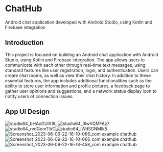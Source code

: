 # ChatHub
Android chat application developed with Android Studio, using Kotlin and Firebase integration
## Introduction
This project is focused on building an Android chat application with Android Studio, using Kotlin and Firebase integration. The app allows users to communicate with each other through real-time text messages, using standard features like user registration, login, and authentication. Users can create chat rooms, as well as view their chat history. In addition to these essential features, the app includes additional functionalities such as the ability to store user information and profile pictures, a feedback page to gather user opinions and suggestions, and a network status display icon to notify users of connection issues.



## App UI Design

![studio64_bHAxOUIX9L](https://github.com/AbhikritiMoti/ChatHub/assets/73769937/ae7d934c-fc44-4632-85b6-d97838dba299) ![studio64_3lwVQMFAz7](https://github.com/AbhikritiMoti/ChatHub/assets/73769937/84d4cc02-7e30-4e15-ba4d-cca92fa57c88)![studio64_rvdGomTlVC](https://github.com/AbhikritiMoti/ChatHub/assets/73769937/155e6741-22f3-44d7-8d67-388e5959b40a)![studio64_iWdSGNMIk5](https://github.com/AbhikritiMoti/ChatHub/assets/73769937/a8a8085b-4542-43d1-8893-5ecdac5a18cf) ![Screenshot_2023-06-09-22-16-10-066_com example chathub](https://github.com/AbhikritiMoti/ChatHub/assets/73769937/5167ee40-4ffb-49af-8506-3e8740f562b6)![Screenshot_2023-06-09-22-16-10-066_com example chathub](https://github.com/AbhikritiMoti/ChatHub/assets/73769937/7b4ef1ca-65d2-45b3-bc37-7c9620bc27c5)![Screenshot_2023-06-09-22-16-18-458_com example chathub](https://github.com/AbhikritiMoti/ChatHub/assets/73769937/cc2408be-9454-4082-9de1-9e00c59e8fc9)



